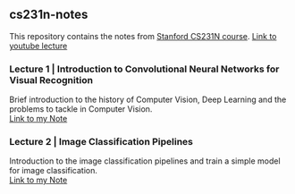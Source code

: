## cs231n-notes

This repository contains the notes from [Stanford CS231N course](http://cs231n.stanford.edu/).
[Link to youtube lecture](https://www.youtube.com/watch?v=vT1JzLTH4G4&t=10s)


### Lecture 1 | Introduction to Convolutional Neural Networks for Visual Recognition
Brief introduction to the history of Computer Vision, Deep Learning and the problems to tackle in Computer Vision.<br>
[Link to my Note](Day1_Introduction_to_Convolutional_Neural_Networks_for_Visual_Recognition.md)<br>

### Lecture 2 | Image Classification Pipelines
Introduction to the image classification pipelines and train a simple model for image classification.
<br>
[Link to my Note](Day2_Image_Classification_Pipeline.md)<br>